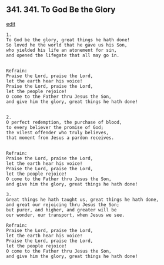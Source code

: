
## 341.  341. To God Be the Glory
[edit](https://docs.google.com/document/d/16uQHJJ8_oQuuljAcvICJV37pslxFyJ6X/edit?mode=html)






    1.
    To God be the glory, great things he hath done!
    So loved he the world that he gave us his Son,
    who yielded his life an atonement for sin,
    and opened the lifegate that all may go in.


    Refrain:
    Praise the Lord, praise the Lord,
    let the earth hear his voice!
    Praise the Lord, praise the Lord,
    let the people rejoice!
    O come to the Father thru Jesus the Son,
    and give him the glory, great things he hath done!


    2.
    O perfect redemption, the purchase of blood,
    to every believer the promise of God;
    the vilest offender who truly believes,
    that moment from Jesus a pardon receives.


    Refrain:
    Praise the Lord, praise the Lord,
    let the earth hear his voice!
    Praise the Lord, praise the Lord,
    let the people rejoice!
    O come to the Father thru Jesus the Son,
    and give him the glory, great things he hath done!

    3.
    Great things he hath taught us, great things he hath done,
    and great our rejoicing thru Jesus the Son;
    but purer, and higher, and greater will be
    our wonder, our transport, when Jesus we see.

    Refrain:
    Praise the Lord, praise the Lord,
    let the earth hear his voice!
    Praise the Lord, praise the Lord,
    let the people rejoice!
    O come to the Father thru Jesus the Son,
    and give him the glory, great things he hath done!

